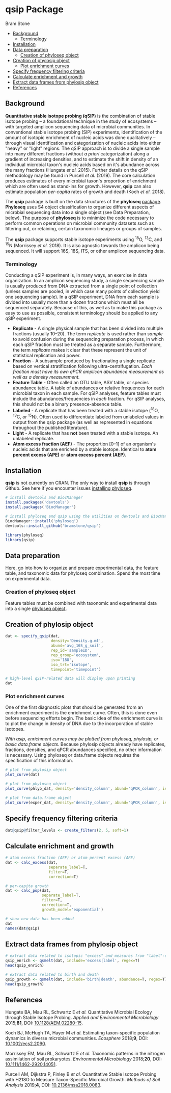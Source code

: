 qsip Package
================
Bram Stone

-   [Background](#background)
    -   [Terminology](#terminology)
-   [Installation](#installation)
-   [Data preparation](#data-preparation)
    -   [Creation of phyloseq object](#creation-of-phyloseq-object)
-   [Creation of phylosip object](#creation-of-phylosip-object)
    -   [Plot enrichment curves](#plot-enrichment-curves)
-   [Specify frequency filtering criteria](#specify-frequency-filtering-criteria)
-   [Calculate enrichment and growth](#calculate-enrichment-and-growth)
-   [Extract data frames from phylosip object](#extract-data-frames-from-phylosip-object)
-   [References](#references)

Background
----------

**Quantitative stable isotope probing (qSIP)** is the combination of stable isotope probing – a foundational technique in the study of ecosystems – with targeted amplicon sequencing data of microbial communities. In conventional stable isotope probing (SIP) experiments, identification of the amount of isotopic enrichment of nucleic acids was done qualitatively – through visual identification and categorization of nucleic acids into either "heavy" or "light" regions. The qSIP approach is to divide a single sample into many different fractions (without *a priori* categorization) along a gradient of increasing densities, and to estimate the shift in density of an individual microbial taxon's nucleic acids based on it's abundance across the many fractions (Hungate *et al.* 2015). Further details on the qSIP methodology may be found in Purcell *et al.* (2019). The core calculation produces estimates of every microbial taxon's proportion of enrichment which are often used as stand-ins for growth. However, **qsip** can also estimate population *per-capita* rates of growth and death (Koch *et al.* 2018).

The **qsip** package is built on the data structures of the **phyloseq** [package](http://joey711.github.io/phyloseq/index.html). **Phyloseq** uses S4 object classification to organize different aspects of microbial sequencing data into a single object (see Data Preparation, below). The purpose of **phyloseq** is to minimize the code necessary to perform common operations on microbial community datasets such as filtering out, or retaining, certain taxonomic lineages or groups of samples.

The **qsip** package supports stable isotope experiments using <sup>18</sup>O, <sup>13</sup>C, and <sup>15</sup>N (Morrissey *et al.* 2018). It is also agnostic towards the amplicon being sequenced. It will support 16S, 18S, ITS, or other amplicon sequencing data.

### Terminology

Conducting a qSIP experiment is, in many ways, an exercise in data organization. In an amplicon sequencing study, a single sequencing sample is usually produced from DNA extracted from a single point of collection (unless samples are pooled, in which case many points of collection yield one sequencing sample). In a qSIP experiment, DNA from each sample is divided into usually more than a dozen fractions which must all be sequenced separately. Because of this, as well as to make this package as easy to use as possible, consistent terminology should be applied to any qSIP experiment.

-   **Replicate** - A single physical sample that has been divided into multiple fractions (usually 10–20). The term *replicate* is used rather than *sample* to avoid confusion during the sequencing preparation process, in which each qSIP fraction must be treated as a separate sample. Furthermore, the term *replicate* makes it clear that these represent the unit of statistical replication and power.
-   **Fraction** - A subsample produced by fractionating a single replicate based on vertical stratification following ultra-centrifugation. *Each fraction must have its own qPCR amplicon abundance measurement as well as a density measurement.*
-   **Feature Table** - Often called an OTU table, ASV table, or species abundance table. A table of abundances or relative frequences for each microbial taxon in each sample. For qSIP analyses, feature tables must include the abundances/frequencies in *each* fraction. For qSIP analyses, this should not be a binary presence-absence table.
-   **Labeled** - A replicate that has been treated with a stable isotope (<sup>18</sup>O, <sup>13</sup>C, or <sup>15</sup>N). Often used to differentiate labeled from unlabeled values in output from the qsip package (as well as represented in equations throughout the published literature).
-   **Light** - A replicate that has **not** been treated with a stable isotope. An unlabeled replicate.
-   **Atom excess fraction (AEF)** - The proportion \[0–1\] of an organism's nucleic acids that are enriched by a stable isotope. Identical to **atom percent excess (APE)** or **atom excess percent (AEP)**.

Installation
------------

**qsip** is not currently on CRAN. The only way to install **qsip** is through Github. See here if you encounter issues [installing phyloseq](http://joey711.github.io/phyloseq/install.html).

``` r
# install devtools and BiocManager
install.packages('devtools')
install.packages('BiocManager')

# install phyloseq and qsip using the utilities on devtools and BiocManagerK
BiocManager::install('phyloseq')
devtools::install_github('bramstone/qsip')

library(phyloseq)
library(qsip)
```

Data preparation
----------------

Here, go into how to organize and prepare experimental data, the feature table, and taxonomic data for phyloseq combination. Spend the most time on experimental data.

### Creation of phyloseq object

Feature tables must be combined with taxonomic and experimental data into a single [phyloseq object](http://joey711.github.io/phyloseq/import-data.html).

Creation of phylosip object
---------------------------

``` r
dat <- specify_qsip(dat,
                    density='Density.g.ml',
                    abund='avg_16S_g_soil',
                    rep_id='sampleID',
                    rep_group='ecosystem',
                    iso='18O',
                    iso_trt='isotope',
                    timepoint='timepoint')

# high-level qSIP-related data will display upon printing
dat
```

### Plot enrichment curves

One of the first diagnostic plots that should be generated from an enrichment experiment is the enrichment curve. Often, this is done even before sequencing efforts begin. The basic idea of the enrichment curve is to plot the change in density of DNA due to the incorporation of stable isotopes.

*With qsip, enrichment curves may be plotted from phyloseq, phylosip, or basic data.frame objects.* Because phylosip objects already have replicates, fractions, densities, and qPCR abundances specified, no other information is necessary. Using phyloseq or data.frame objects requires the specification of this information.

``` r
# plot from phylosip object
plot_curve(dat)

# plot from phyloseq object
plot_curve(phlyo_dat, density='density_column', abund='qPCR_column', iso_trt='isotope_treatment_column')

# plot from data.frame object
plot_curve(exper_dat, density='density_column', abund='qPCR_column', iso_trt='isotope_treatment_column')
```

Specify frequency filtering criteria
------------------------------------

``` r
dat@qsip@filter_levels <- create_filters(2, 5, soft=1)
```

Calculate enrichment and growth
-------------------------------

``` r
# atom excess fraction (AEF) or atom percent excess (APE)
dat <- calc_excess(dat,
                   separate_label=T,
                   filter=T,
                   correction=T)

# per-capita growth
dat <- calc_pop(dat,
                separate_label=T,
                filter=T,
                correction=T,
                growth_model='exponential')

# show new data has been added
dat
names(dat@qsip)
```

Extract data frames from phylosip object
----------------------------------------

``` r
# extract data related to isotopic "excess" and measures from "label"-ed samples
qsip_enrich <- qsmelt(dat, include='excess|label', regex=T)
head(qsip_enrich)

# extract data related to birth and death
qsip_growth <- qsmelt(dat, include='birth|death', abundance=T, regex=T)
head(qsip_growth)
```

References
----------

Hungate BA, Mau RL, Schwartz E *et al.* Quantitative Microbial Ecology through Stable Isotope Probing. *Applied and Environmental Microbiology* 2015;**81**, DOI: [10.1128/AEM.02280-15](https://doi.org/10.1128/AEM.02280-15).

Koch BJ, McHugh TA, Hayer M *et al.* Estimating taxon-specific population dynamics in diverse microbial communities. *Ecosphere* 2018;**9**, DOI: [10.1002/ecs2.2090](https://doi.org/10.1002/ecs2.2090).

Morrissey EM, Mau RL, Schwartz E *et al.* Taxonomic patterns in the nitrogen assimilation of soil prokaryotes. *Environmental Microbiology* 2018;**20**, DOI: [10.1111/1462-2920.14051](https://doi.org/10.1111/1462-2920.14051).

Purcell AM, Dijkstra P, Finley B *et al.* Quantitative Stable Isotope Probing with H218O to Measure Taxon-Specific Microbial Growth. *Methods of Soil Analysis* 2019;**4**, DOI: [10.2136/msa2018.0083](https://doi.org/10.2136/msa2018.0083).
